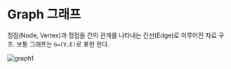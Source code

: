 # Graph 그래프 

정점(Node, Vertex)과 정점들 간의 관계를 나타내는 간선(Edge)로 이루어진 자료 구조. 보통 그래프는 `G=(V,E)`로 표현 한다. 

![graph1](https://github.com/ksu3101/TIL/blob/master/DS/image/g1.png)



